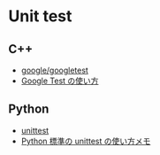 # Unit test

## C++

- [google/googletest](https://github.com/google/googletest)
- [Google Test の使い方](https://qiita.com/shohirose/items/30e39949d8bf990b0462)

## Python

- [unittest](https://docs.python.org/ja/3/library/unittest.html)
- [Python 標準の unittest の使い方メモ](https://qiita.com/aomidro/items/3e3449fde924893f18ca)
